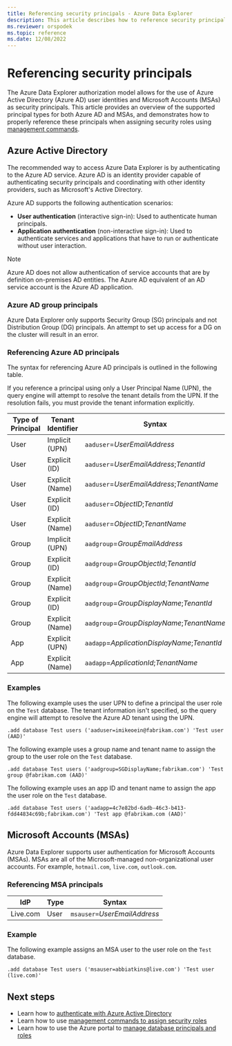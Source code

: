 ```yaml
---
title: Referencing security principals - Azure Data Explorer
description: This article describes how to reference security principals and identity providers in Azure Data Explorer.
ms.reviewer: orspodek
ms.topic: reference
ms.date: 12/08/2022
---
```

# Referencing security principals

The Azure Data Explorer authorization model allows for the use of Azure Active Directory (Azure AD) user identities and Microsoft Accounts (MSAs) as security principals. This article provides an overview of the supported principal types for both Azure AD and MSAs, and demonstrates how to properly reference these principals when assigning security roles using [management commands](../security-roles.md).

## Azure Active Directory

The recommended way to access Azure Data Explorer is by authenticating to the Azure AD service. Azure AD is an identity provider capable of authenticating security principals and coordinating with other identity providers, such as Microsoft's Active Directory.

Azure AD supports the following authentication scenarios:

* **User authentication** (interactive sign-in): Used to authenticate human principals.
* **Application authentication** (non-interactive sign-in): Used to authenticate services and applications that have to run or authenticate without user interaction.

> [!NOTE]
> Azure AD does not allow authentication of service accounts that are by definition on-premises AD entities. The Azure AD equivalent of an AD service account is the Azure AD application.

### Azure AD group principals

Azure Data Explorer only supports Security Group (SG) principals and not Distribution Group (DG) principals. An attempt to set up access for a DG on the cluster will result in an error.

### Referencing Azure AD principals

The syntax for referencing Azure AD principals is outlined in the following table.

If you reference a principal using only a User Principal Name (UPN), the query engine will attempt to resolve the tenant details from the UPN. If the resolution fails, you must provide the tenant information explicitly.

| Type of Principal | Tenant Identifier | Syntax |
|--|--|--|
| User  | Implicit (UPN)  | `aaduser`=*UserEmailAddress*|
| User  | Explicit (ID)   | `aaduser`=*UserEmailAddress*;*TenantId*|
| User  | Explicit (Name) | `aaduser`=*UserEmailAddress*;*TenantName*|  
| User  | Explicit (ID)   | `aaduser`=*ObjectID*;*TenantId*|
| User  | Explicit (Name) | `aaduser`=*ObjectID*;*TenantName*|
| Group | Implicit (UPN)  | `aadgroup`=*GroupEmailAddress*|
| Group | Explicit (ID)   | `aadgroup`=*GroupObjectId*;*TenantId*|
| Group | Explicit (Name) | `aadgroup`=*GroupObjectId*;*TenantName*|
| Group | Explicit (ID)   | `aadgroup`=*GroupDisplayName*;*TenantId*|
| Group | Explicit (Name) | `aadgroup`=*GroupDisplayName*;*TenantName*|
| App   | Explicit (UPN)  | `aadapp`=*ApplicationDisplayName*;*TenantId*
| App   | Explicit (Name) | `aadapp`=*ApplicationId*;*TenantName*|

### Examples

The following example uses the user UPN to define a principal the user role on the `Test` database. The tenant information isn't specified, so the query engine will attempt to resolve the Azure AD tenant using the UPN.

```kusto
.add database Test users ('aaduser=imikeoein@fabrikam.com') 'Test user (AAD)'
```

The following example uses a group name and tenant name to assign the group to the user role on the `Test` database.

```kusto
.add database Test users ('aadgroup=SGDisplayName;fabrikam.com') 'Test group @fabrikam.com (AAD)'
```

The following example uses an app ID and tenant name to assign the app the user role on the `Test` database.

```kusto
.add database Test users ('aadapp=4c7e82bd-6adb-46c3-b413-fdd44834c69b;fabrikam.com') 'Test app @fabrikam.com (AAD)'
```

## Microsoft Accounts (MSAs)

Azure Data Explorer supports user authentication for Microsoft Accounts (MSAs). MSAs are all of the Microsoft-managed non-organizational user accounts. For example, `hotmail.com`, `live.com`, `outlook.com`.

### Referencing MSA principals

| IdP | Type | Syntax |
|--|--|--|
| Live.com | User | `msauser=`*UserEmailAddress* |

### Example

The following example assigns an MSA user to the user role on the `Test` database.

```kusto
.add database Test users ('msauser=abbiatkins@live.com') 'Test user (live.com)'
```

## Next steps

* Learn how to [authenticate with Azure Active Directory](how-to-authenticate-with-aad.md)
* Learn how to use [management commands to assign security roles](../security-roles.md)
* Learn how to use the Azure portal to [manage database principals and roles](../../../manage-database-permissions.md)
